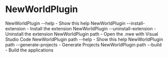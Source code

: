 # NewWorldPlugin

NewWorldPlugin --help                    - Show this help
NewWorldPlugin --install-extension       - Install the extension
NewWorldPlugin --uninstall-extension     - Uninstall the extension
NewWorldPlugin path                      - Open the .nwe with Visual Studio Code
NewWorldPlugin path --help               - Show this help
NewWorldPlugin path --generate-projects  - Generate Projects
NewWorldPlugin path --build              - Build the applications